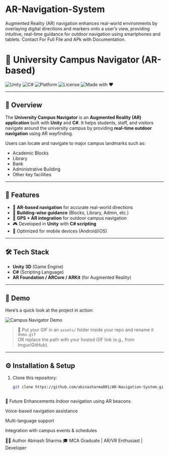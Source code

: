 # AR-Navigation-System
Augmented Reality (AR) navigation enhances real-world environments by overlaying digital directions and markers onto a user’s view, providing intuitive, real-time guidance for outdoor navigation using smartphones and tablets.
Contact For Full File and APk with Documentation.

# 🏫 University Campus Navigator (AR-based)

![Unity](https://img.shields.io/badge/Unity-2021.3+-black?logo=unity)
![C#](https://img.shields.io/badge/Code-C%23-239120?logo=c-sharp&logoColor=white)
![Platform](https://img.shields.io/badge/Platform-Android%20%7C%20iOS-green?logo=android&logoColor=white)
![License](https://img.shields.io/badge/License-Apache-2.0-blue)
![Made with ❤️](https://img.shields.io/badge/Made%20with-❤️-ff69b4)

---

## 📌 Overview  
The **University Campus Navigator** is an **Augmented Reality (AR) application** built with **Unity** and **C#**. It helps students, staff, and visitors navigate around the university campus by providing **real-time outdoor navigation** using AR wayfinding.  

Users can locate and navigate to major campus landmarks such as:  
- Academic Blocks   
- Library  
- Bank  
- Administrative Building  
- Other key facilities  

---

## 🚀 Features  
- 🔎 **AR-based navigation** for accurate real-world directions  
- 🏢 **Building-wise guidance** (Blocks, Library, Admin, etc.)  
- 📍 **GPS + AR integration** for outdoor campus navigation  
- 🎮 Developed in **Unity** with **C# scripting**  
- 📱 Optimized for mobile devices (Android/iOS)  

---

## 🛠️ Tech Stack  
- **Unity 3D** (Game Engine)  
- **C#** (Scripting Language)  
- **AR Foundation / ARCore / ARKit** (for Augmented Reality)  
  

---

## 🎥 Demo  
Here’s a quick look at the project in action:  

![Campus Navigator Demo](assets/demo.gif)  

> 📌 Put your GIF in an `assets/` folder inside your repo and rename it `demo.gif`  
> OR replace the path with your hosted GIF link (e.g., from Imgur/GitHub).  

---

## ⚙️ Installation & Setup  
1. Clone this repository:  
   ```bash
   git clone https://github.com/abinasharma001/AR-Navigation-System.git



📌 Future Enhancements
Indoor navigation using AR beacons

Voice-based navigation assistance

Multi-language support

Integration with campus events & schedules

👨‍💻 Author
Abinash Sharma
🎓 MCA Graduate | AR/VR Enthusiast |  Developer
